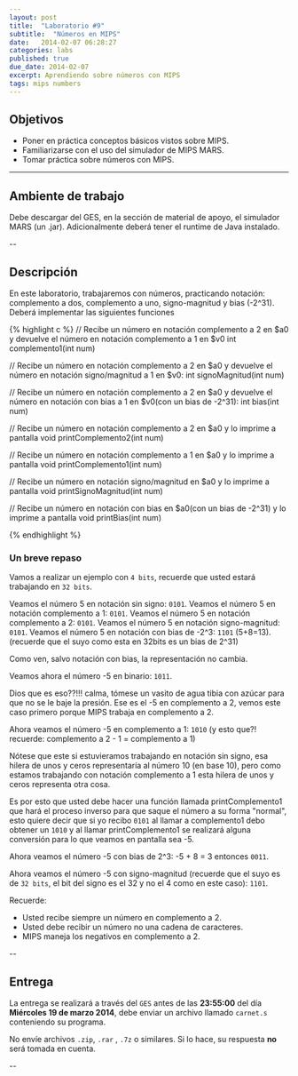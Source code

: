 ```yaml
---
layout: post
title:  "Laboratorio #9"
subtitle:  "Números en MIPS"
date:   2014-02-07 06:28:27
categories: labs
published: true
due_date: 2014-02-07
excerpt: Aprendiendo sobre números con MIPS
tags: mips numbers
---
```


## Objetivos

- Poner en práctica conceptos básicos vistos sobre MIPS.
- Familiarizarse con el uso del simulador de MIPS MARS.
- Tomar práctica sobre números con MIPS.

---

## Ambiente de trabajo

Debe descargar del GES, en la sección de material de apoyo, el simulador MARS (un .jar). Adicionalmente deberá tener
el runtime de Java instalado.

--

## Descripción

En este laboratorio, trabajaremos con números, practicando notación: complemento a dos, complemento a uno, signo-magnitud y bias (-2^31).
Deberá implementar las siguientes funciones

{% highlight c %}
// Recibe un número en notación complemento a 2 en $a0 y devuelve el número en notación complemento a 1 en $v0
int complemento1(int num)

// Recibe un número en notación complemento a 2 en $a0 y devuelve el número en notación signo/magnitud a 1 en $v0:
int signoMagnitud(int num)

// Recibe un número en notación complemento a 2 en $a0 y devuelve el número en notación con bias a 1 en $v0(con un bias de -2^31):
int bias(int num)

// Recibe un número en notación complemento a 2 en $a0 y lo imprime a pantalla
void printComplemento2(int num)

// Recibe un número en notación complemento a 1 en $a0 y lo imprime a pantalla
void printComplemento1(int num)

// Recibe un número en notación signo/magnitud en $a0 y lo imprime a pantalla
void printSignoMagnitud(int num)

// Recibe un número en notación con bias en $a0(con un bias de -2^31) y lo imprime a pantalla
void printBias(int num)

{% endhighlight %}

### Un breve repaso

Vamos a realizar un ejemplo con `4 bits`, recuerde que usted estará trabajando en `32 bits`.

Veamos el número 5 en notación sin signo: `0101`.
Veamos el número 5 en notación complemento a 1: `0101`.
Veamos el número 5 en notación complemento a 2: `0101`.
Veamos el número 5 en notación signo-magnitud: `0101`.
Veamos el número 5 en notación con bias de -2^3: `1101` (5+8=13).  (recuerde que el suyo como esta en 32bits es un bias de 2^31)

Como ven, salvo notación con bias, la representación no cambia.

Veamos ahora el número -5 en binario: `1011`. 

Dios que es eso??!!! calma, tómese un vasito de agua tibia con azúcar para que no se le baje la presión. 
Ese es el -5 en complemento a 2, vemos este caso primero porque MIPS trabaja en complemento a 2.

Ahora veamos el número -5 en complemento a 1: `1010` (y esto que?! recuerde: complemento a 2 - 1 = complemento a 1)

Nótese que este si estuvieramos trabajando en notación sin signo, esa hilera de unos y ceros representaría al número 10 (en base 10), pero como estamos trabajando con notación complemento a 1 esta hilera de unos y ceros representa otra cosa. 

Es por esto que usted debe hacer una función llamada printComplemento1 que hará el proceso inverso para que saque el número a su forma "normal", esto quiere decir que si yo recibo `0101` al llamar a complemento1 debo obtener un `1010` y al llamar printComplemento1 se realizará alguna conversión para lo que veamos en pantalla sea -5.

Ahora veamos el número -5 con bias de 2^3: -5 + 8 = 3 entonces `0011`.

Ahora veamos el número -5 con signo-magnitud (recuerde que el suyo es de `32 bits`, el bit del signo es el 32 y no el 4 como en este caso): `1101`.

Recuerde:

* Usted recibe siempre un número en complemento a 2.
* Usted debe recibir un número no una cadena de caracteres.
* MIPS maneja los negativos en complemento a 2.

--
## Entrega

La entrega se realizará a través del `GES` antes de las **23:55:00** del día **Miércoles 19 de marzo 2014**, debe enviar un archivo llamado `carnet.s` conteniendo su programa.  
  
No envíe archivos `.zip`, `.rar` , `.7z` o similares. Si lo hace, su respuesta **no** será tomada en cuenta.

-- 
